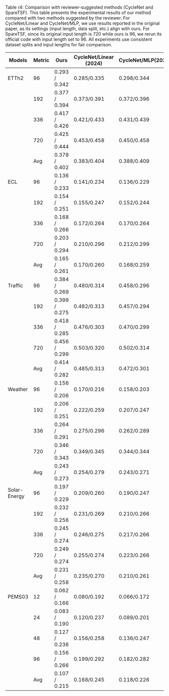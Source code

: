 Table r4: Comparison with reviewer-suggested methods (CycleNet and SpareTSF). This table presents the experimental results of our method compared with two methods suggested by the reviewer. For CycleNet/Linear and CycleNet/MLP, we use results reported in the original paper, as its settings (input length, data split, etc.) align with ours. For SpareTSF, since its original input length is 720 while ours is 96, we rerun its official code with input length set to 96. All experiments use consistent dataset splits and input lengths for fair comparison.

| Models       | Metric | Ours          | CycleNet/Linear (2024) | CycleNet/MLP(2024) | SpareTSF (2024) |
| ------------ | ------ | ------------- | ---------------------- | ------------------ | --------------- |
| ETTh2        | 96     | 0.293 / 0.342 | 0.285/0.335            | 0.298/0.344        | 0.308/0.354     |
|              | 192    | 0.377 / 0.394 | 0.373/0.391            | 0.372/0.396        | 0.388/0.398     |
|              | 336    | 0.417 / 0.426 | 0.421/0.433            | 0.431/0.439        | 0.431/0.443     |
|              | 720    | 0.425 / 0.444 | 0.453/0.458            | 0.450/0.458        | 0.432/0.447     |
|              | Avg    | 0.378 / 0.402 | 0.383/0.404            | 0.388/0.409        | 0.390/0.411     |
| ECL          | 96     | 0.136 / 0.233 | 0.141/0.234            | 0.136/0.229        | 0.194/0.269     |
|              | 192    | 0.154 / 0.251 | 0.155/0.247            | 0.152/0.244        | 0.197/0/273     |
|              | 336    | 0.168 / 0.266 | 0.172/0.264            | 0.170/0.264        | 0.209/0.287     |
|              | 720    | 0.203 / 0.294 | 0.210/0.296            | 0.212/0.299        | 0.251/0.321     |
|              | Avg    | 0.165 / 0.261 | 0.170/0.260            | 0.168/0.259        | 0.213/0.288     |
| Traffic      | 96     | 0.384 / 0.269 | 0.480/0.314            | 0.458/0.296        | 0.543/0.332     |
|              | 192    | 0.399 / 0.275 | 0.482/0.313            | 0.457/0.294        | 0.555/0.356     |
|              | 336    | 0.418 / 0.285 | 0.476/0.303            | 0.470/0.299        | 0.565/0.360     |
|              | 720    | 0.456 / 0.299 | 0.503/0.320            | 0.502/0.314        | 0.639/0.352     |
|              | Avg    | 0.414 / 0.282 | 0.485/0.313            | 0.472/0.301        | 0.576/0.350     |
| Weather      | 96     | 0.156 / 0.206 | 0.170/0.216            | 0.158/0.203        | 0.180/0.230     |
|              | 192    | 0.206 / 0.251 | 0.222/0.259            | 0.207/0.247        | 0.226/0.271     |
|              | 336    | 0.264 / 0.291 | 0.275/0.296            | 0.262/0.289        | 0.281/0.311     |
|              | 720    | 0.346 / 0.343 | 0.349/0.345            | 0.344/0.344        | 0.358/0.360     |
|              | Avg    | 0.243 / 0.273 | 0.254/0.279            | 0.243/0.271        | 0.261/0.293     |
| Solar-Energy | 96     | 0.197 / 0.229 | 0.209/0.260            | 0.190/0.247        | 0.245/0.291     |
|              | 192    | 0.232 / 0.256 | 0.231/0.269            | 0.210/0.266        | 0.255/0.294     |
|              | 336    | 0.245 / 0.274 | 0.246/0.275            | 0.217/0.266        | 0.259/0.300     |
|              | 720    | 0.249 / 0.274 | 0.255/0.274            | 0.223/0.266        | 0.262/0.303     |
|              | Avg    | 0.231 / 0.258 | 0.235/0.270            | 0.210/0.261        | 0.255/0.297     |
| PEMS03       | 12     | 0.062 / 0.166 | 0.080/0.192            | 0.066/0.172        | 0.103/0.217     |
|              | 24     | 0.083 / 0.190 | 0.120/0.237            | 0.089/0.201        | 0.162/0.274     |
|              | 48     | 0.127 / 0.236 | 0.156/0.258            | 0.136/0.247        | 0.300/0.376     |
|              | 96     | 0.156 / 0.266 | 0.199/0.292            | 0.182/0.282        | 0.537/0.508     |
|              | Avg    | 0.107 / 0.215 | 0.168/0.245            | 0.118/0.226        | 0.276/0.344     |

